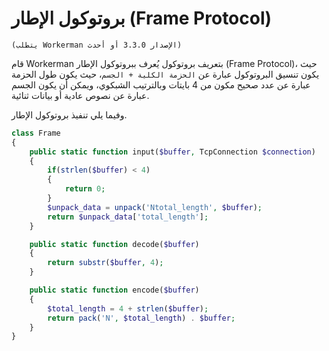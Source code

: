 # بروتوكول الإطار (Frame Protocol)

``` (يتطلب Workerman الإصدار 3.3.0 أو أحدث) ```

قام Workerman بتعريف بروتوكول يُعرف ببروتوكول الإطار (Frame Protocol)، حيث يكون تنسيق البروتوكول عبارة عن ``` الحزمة الكلية + الجسم ```، حيث يكون طول الحزمة عبارة عن عدد صحيح مكون من 4 بايتات وبالترتيب الشبكوي، ويمكن أن يكون الجسم عبارة عن نصوص عادية أو بيانات ثنائية.

وفيما يلي تنفيذ بروتوكول الإطار.

```php
class Frame
{
    public static function input($buffer, TcpConnection $connection)
    {
        if(strlen($buffer) < 4)
        {
            return 0;
        }
        $unpack_data = unpack('Ntotal_length', $buffer);
        return $unpack_data['total_length'];
    }

    public static function decode($buffer)
    {
        return substr($buffer, 4);
    }

    public static function encode($buffer)
    {
        $total_length = 4 + strlen($buffer);
        return pack('N', $total_length) . $buffer;
    }
}
```

